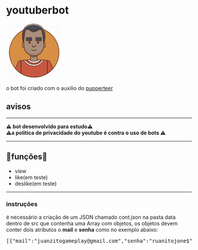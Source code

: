 # youtuberbot

<img src="./src/i.png" style="width:150px;">
<p>o bot foi criado com o auxilio do <a href="https://github.com/puppeteer/puppeteer"> pupperteer</a>
</p>
<h2>avisos</h2>
<hr>
<strong>⚠️ bot desenvolvido para estudo⚠️</strong>
<br>
<strong>⚠️a política de privacidade do youtube é contra o uso de bots ⚠️</strong>

<hr>

<h2>🤖funções🤖</h2>
<ul>
<li>view</li>
<li>like(em teste)</li>
<li>deslike(em teste)</li>
</ul>

<hr>
<h3>instruções</h3>
<p>
é necessário a criação de um JSON chamado cont.json na pasta data dentro de src que contenha uma Array com objetos,
os objetos devem conter dois atributos o <b>mail</b> e <b>senha</b> 
como no exemplo abaixo:
<pre>
[{"mail":"juanzitogameplay@gmail.com","senha":"ruanitojone$"}]


</pre>




</p>